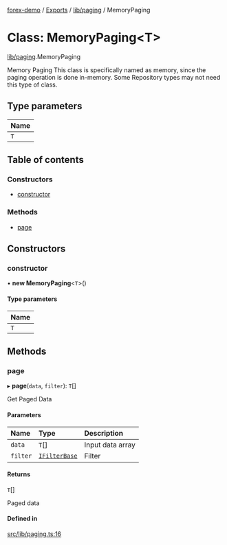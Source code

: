 [forex-demo](../README.md) / [Exports](../modules.md) / [lib/paging](../modules/lib_paging.md) / MemoryPaging

# Class: MemoryPaging<T\>

[lib/paging](../modules/lib_paging.md).MemoryPaging

Memory Paging
This class is specifically named as memory, since the paging operation is done in-memory. Some Repository types may not need this type of class.

## Type parameters

| Name |
| :--- |
| `T`  |

## Table of contents

### Constructors

- [constructor](lib_paging.MemoryPaging.md#constructor)

### Methods

- [page](lib_paging.MemoryPaging.md#page)

## Constructors

### constructor

• **new MemoryPaging**<`T`\>()

#### Type parameters

| Name |
| :--- |
| `T`  |

## Methods

### page

▸ **page**(`data`, `filter`): `T`[]

Get Paged Data

#### Parameters

| Name     | Type                                                    | Description      |
| :------- | :------------------------------------------------------ | :--------------- |
| `data`   | `T`[]                                                   | Input data array |
| `filter` | [`IFilterBase`](../interfaces/lib_model.IFilterBase.md) | Filter           |

#### Returns

`T`[]

Paged data

#### Defined in

[src/lib/paging.ts:16](https://github.com/suphero/forex-demo/blob/e73074c/src/lib/paging.ts#L16)
